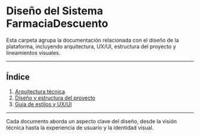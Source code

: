 # Diseño del Sistema FarmaciaDescuento

Esta carpeta agrupa la documentación relacionada con el diseño de la plataforma, incluyendo arquitectura, UX/UI, estructura del proyecto y lineamientos visuales.

---

## Índice

1. [Arquitectura técnica](../implementacion/arquitectura_tecnica.md)
2. [Diseño y estructura del proyecto](../diseno_estructura_proyecto.md)
3. [Guía de estilos y UX/UI](../implementacion/guia_estilos.md)

---

Cada documento aborda un aspecto clave del diseño, desde la visión técnica hasta la experiencia de usuario y la identidad visual.
